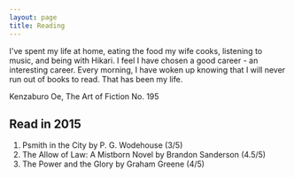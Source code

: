 ```yaml
---
layout: page
title: Reading
---
```



<p class="message">
I've spent my life at home, eating the food my wife cooks, listening to music, and being with Hikari. I feel I have chosen a good career - an interesting career. Every morning, I have woken up knowing that I will never run out of books to read. That has been my life.

Kenzaburo Oe, The Art of Fiction No. 195
</p>

## Read in 2015

1. Psmith in the City by P. G. Wodehouse (3/5)
2. The Allow of Law: A Mistborn Novel by Brandon Sanderson (4.5/5)
2. The Power and the Glory by Graham Greene (4/5)